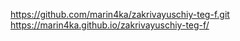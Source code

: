 https://github.com/marin4ka/zakrivayuschiy-teg-f.git https://marin4ka.github.io/zakrivayuschiy-teg-f/